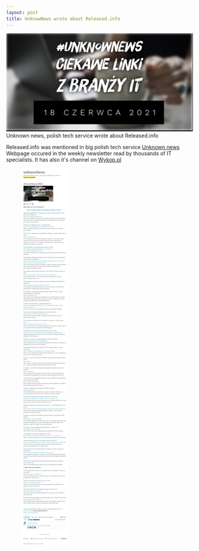 ```yaml
---
layout: post
title: UnknowNews wrote about Released.info
---
```

<div class="row">
    <div class="col-sm-2">
        <img src="/images/unknown_news_logo.png" alt="unknown news logo"/>
    </div>
    <div class="col-sm-10">
        Unknown news, polish tech service wrote about Released.info
    </div>
</div>

Released.info was mentioned in big polish tech service [Unknown news](https://news.mrugalski.pl/post/654320117791014912/18-czerwca-2021)
Webpage occured in the weekly newsletter read by thousands of IT specialists. 
It has also it's channel on [Wykop.pl](https://www.wykop.pl/wpis/58412067/unknownews-nadszedl-piatek-wiec-czas-na-nowe-zesta/)

 <figure>
  <img src="/images/unknown_news.png" alt="unknown news logo"/>
</figure>

   
